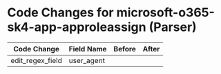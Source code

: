 # Code Changes for microsoft-o365-sk4-app-approleassign (Parser)

| Code Change | Field Name | Before | After |
|-------------|------------|--------|-------|
| edit_regex_field | user_agent |  |  |